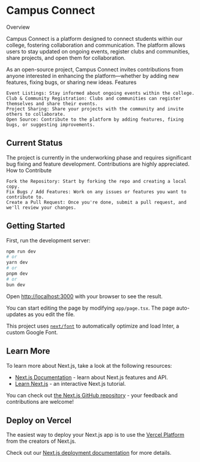 # Campus Connect
Overview

Campus Connect is a platform designed to connect students within our college, fostering collaboration and communication. The platform allows users to stay updated on ongoing events, register clubs and communities, share projects, and open them for collaboration.

As an open-source project, Campus Connect invites contributions from anyone interested in enhancing the platform—whether by adding new features, fixing bugs, or sharing new ideas.
Features

    Event Listings: Stay informed about ongoing events within the college.
    Club & Community Registration: Clubs and communities can register themselves and share their events.
    Project Sharing: Share your projects with the community and invite others to collaborate.
    Open Source: Contribute to the platform by adding features, fixing bugs, or suggesting improvements.

## Current Status

The project is currently in the underworking phase and requires significant bug fixing and feature development. Contributions are highly appreciated.
How to Contribute

    Fork the Repository: Start by forking the repo and creating a local copy.
    Fix Bugs / Add Features: Work on any issues or features you want to contribute to.
    Create a Pull Request: Once you're done, submit a pull request, and we'll review your changes.

## Getting Started

First, run the development server:

```bash
npm run dev
# or
yarn dev
# or
pnpm dev
# or
bun dev
```

Open [http://localhost:3000](http://localhost:3000) with your browser to see the result.

You can start editing the page by modifying `app/page.tsx`. The page auto-updates as you edit the file.

This project uses [`next/font`](https://nextjs.org/docs/basic-features/font-optimization) to automatically optimize and load Inter, a custom Google Font.

## Learn More

To learn more about Next.js, take a look at the following resources:

- [Next.js Documentation](https://nextjs.org/docs) - learn about Next.js features and API.
- [Learn Next.js](https://nextjs.org/learn) - an interactive Next.js tutorial.

You can check out [the Next.js GitHub repository](https://github.com/vercel/next.js/) - your feedback and contributions are welcome!

## Deploy on Vercel

The easiest way to deploy your Next.js app is to use the [Vercel Platform](https://vercel.com/new?utm_medium=default-template&filter=next.js&utm_source=create-next-app&utm_campaign=create-next-app-readme) from the creators of Next.js.

Check out our [Next.js deployment documentation](https://nextjs.org/docs/deployment) for more details.
